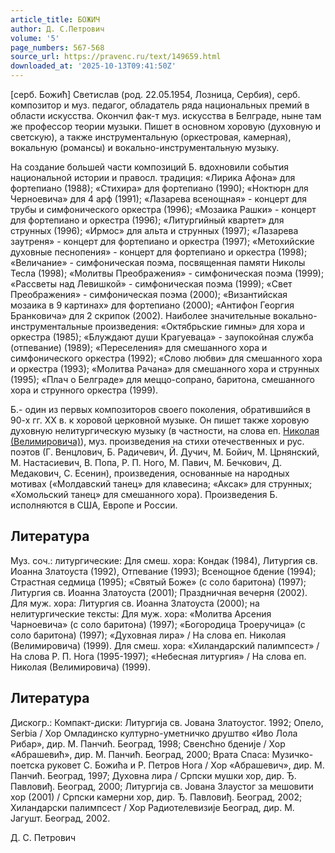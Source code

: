 ```yaml
---
article_title: БОЖИЧ
author: Д. С.Петрович
volume: '5'
page_numbers: 567-568
source_url: https://pravenc.ru/text/149659.html
downloaded_at: '2025-10-13T09:41:50Z'
---
```


[серб. Божић] Светислав (род. 22.05.1954, Лозница, Сербия), серб. композитор и муз. педагог, обладатель ряда национальных премий в области искусства. Окончил фак-т муз. искусства в Белграде, ныне там же профессор теории музыки. Пишет в основном хоровую (духовную и светскую), а также инструментальную (оркестровая, камерная), вокальную (романсы) и вокально-инструментальную музыку.

На создание большей части композиций Б. вдохновили события национальной истории и правосл. традиция: «Лирика Афона» для фортепиано (1988); «Стихира» для фортепиано (1990); «Ноктюрн для Черноевича» для 4 арф (1991); «Лазарева всенощная» - концерт для трубы и симфонического оркестра (1996); «Мозаика Рашки» - концерт для фортепиано и оркестра (1996); «Литургийный квартет» для струнных (1996); «Ирмос» для альта и струнных (1997); «Лазарева заутреня» - концерт для фортепиано и оркестра (1997); «Метохийские духовные песнопения» - концерт для фортепиано и оркестра (1998); «Величание» - симфоническая поэма, посвященная памяти Николы Тесла (1998); «Молитвы Преображения» - симфоническая поэма (1999); «Рассветы над Левишкой» - симфоническая поэма (1999); «Свет Преображения» - симфоническая поэма (2000); «Византийская мозаика в 9 картинах» для фортепиано (2000); «Антифон Георгия Бранковича» для 2 скрипок (2002). Наиболее значительные вокально-инструментальные произведения: «Октябрьские гимны» для хора и оркестра (1985); «Блуждают души Крагуеваца» - заупокойная служба (отпевание) (1989); «Переселения» для смешанного хора и симфонического оркестра (1992); «Слово любви» для смешанного хора и оркестра (1993); «Молитва Рачана» для смешанного хора и струнных (1995); «Плач о Белграде» для меццо-сопрано, баритона, смешанного хора и струнного оркестра (1999).

Б.- один из первых композиторов своего поколения, обратившийся в 90-х гг. XX в. к хоровой церковной музыке. Он пишет также хоровую духовную нелитургическую музыку (в частности, на слова еп. [Николая (Велимировича)](<https://pravenc.ru/text/Николая (Велимировича).html>)), муз. произведения на стихи отечественных и рус. поэтов (Г. Венцлович, Б. Радичевич, Й. Дучич, М. Бойич, М. Црнянский, М. Настасиевич, В. Попа, Р. П. Ного, М. Павич, М. Бечкович, Д. Медакович, С. Есенин), произведения, основанные на народных мотивах («Молдавский танец» для клавесина; «Аксак» для струнных; «Хомольский танец» для смешанного хора). Произведения Б. исполняются в США, Европе и России.

## Литература

Муз. соч.: литургические: Для смеш. хора: Кондак (1984), Литургия св. Иоанна Златоуста (1992), Отпевание (1993); Всенощное бдение (1994); Страстная седмица (1995); «Святый Боже» (с соло баритона) (1997); Литургия св. Иоанна Златоуста (2001); Праздничная вечерня (2002). Для муж. хора: Литургия св. Иоанна Златоуста (2000); на нелитургические тексты: Для муж. хора: «Молитва Арсения Чарноевича» (с соло баритона) (1997); «Богородица Троеручица» (с соло баритона) (1997); «Духовная лира» / На слова еп. Николая (Велимировича) (1999). Для смеш. хора: «Хиландарский палимпсест» / На слова Р. П. Нога (1995-1997); «Небесная литургия» / На слова еп. Николая (Велимировича) (1999).

## Литература

Дискогр.: Компакт-диски: Литургиjа св. Jована Златоустог. 1992; Опело, Serbia / Хор Омладинско културно-уметничко друштво «Иво Лола Рибар», дир. М. Панчић. Београд, 1998; Свенсћно бдениjе / Хор «Абрашевић», дир. М. Панчић. Београд, 2000; Врата Спаса: Музичко-поетска руковет С. Божића и Р. Петров Нога / Хор «Абрашевич», дир. М. Панчић. Београд, 1997; Духовна лира / Српски мушки хор, дир. Ђ. Павловиђ. Београд, 2000; Литургиjа св. Jована Злаустог за мешовити хор (2001) / Српски камерни хор, дир. Ђ. Павловиђ. Београд, 2002; Хиландарски палимпсест / Хор Радиотелевизиjе Београд, дир. М. Jагушт. Београд, 2002.

Д. С.  Петрович
